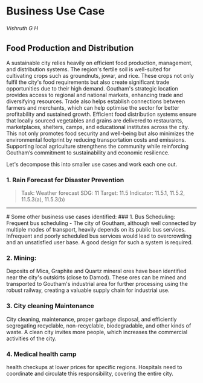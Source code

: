 # Business Use Case
###### Vishruth G H


## Food Production and Distribution
A sustainable city relies heavily on efficient food production, management, and distribution systems. The region's fertile soil is well-suited for cultivating crops such as groundnuts, jowar, and rice. These crops not only fulfil the city's food requirements but also create significant trade opportunities due to their high demand.
Goutham's strategic location provides access to regional and national markets, enhancing trade and diversifying resources. Trade also helps establish connections between farmers and merchants, which can help optimise the sector for better profitability and sustained growth.
Efficient food distribution systems ensure that locally sourced vegetables and grains are delivered to restaurants, marketplaces, shelters, camps, and educational institutes across the city. This not only promotes food security and well-being but also minimizes the environmental footprint by reducing transportation costs and emissions. Supporting local agriculture strengthens the community while reinforcing Goutham’s commitment to sustainability and economic resilience.

Let's decompose this into smaller use cases and work each one out.

### 1. Rain Forecast for Disaster Prevention
> Task: Weather forecast
> SDG: 11
> Target: 11.5
> Indicator: 11.5.1, 11.5.2, 11.5.3(a), 11.5.3(b)



<hr>
# Some other business use cases identified: 
### 1. Bus Scheduling:
Frequent bus scheduling - The city of Goutham, although well connected by multiple modes of transport, heavily depends on its public bus services. Infrequent and poorly scheduled bus services would lead to overcrowding and an unsatisfied user base. A good design for such a system is required.

### 2. Mining: 
Deposits of Mica, Graphite and Quartz mineral ores have been identified near the city's outskirts (close to Damod). These ores can be mined and transported to Goutham's industrial area for further processing using the robust railway, creating a valuable supply chain for industrial use.

### 3. City cleaning Maintenance
City cleaning, maintenance, proper garbage disposal, and efficiently segregating recyclable, non-recyclable, biodegradable, and other kinds of waste. A clean city invites more people, which increases the commercial activities of the city. 


### 4. Medical health camp
health checkups at lower prices for specific regions. Hospitals need to coordinate and circulate this responsibility, covering the entire city. 
